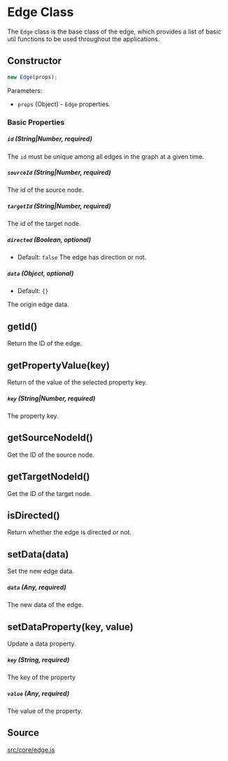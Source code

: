 # Edge Class

The `Edge` class is the base class of the edge, which provides a list of basic util functions to be used throughout the applications.


## Constructor
```js
new Edge(props);
```

Parameters:
- `props` (Object) - `Edge` properties.

### Basic Properties
##### `id` (String|Number, required)

The `id` must be unique among all edges in the graph at a given time.


##### `sourceId` (String|Number, required)
The id of the source node.

##### `targetId` (String|Number, required)
The id of the target node.


##### `directed` (Boolean, optional)

- Default: `false`
The edge has direction or not.


##### `data` (Object, optional)

- Default: `{}`

The origin edge data.


## getId()
Return the ID of the edge.


## getPropertyValue(key)
Return of the value of the selected property key.

##### `key` (String|Number, required)

The property key.

## getSourceNodeId()
Get the ID of the source node.


## getTargetNodeId()
Get the ID of the target node.


## isDirected()
Return whether the edge is directed or not.


## setData(data)

Set the new edge data.

##### `data` (Any, required)

The new data of the edge.


## setDataProperty(key, value)

Update a data property.

##### `key` (String, required)

The key of the property

##### `value` (Any, required)

The value of the property.



## Source

[src/core/edge.js](TBD/blob/master/src/core/edge.js)
